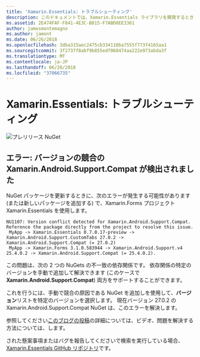 ```yaml
---
title: 'Xamarin.Essentials: トラブルシューティング'
description: このドキュメントでは、Xamarin.Essentials ライブラリを開発するときに発生した問題をトラブルシューティングする方法について説明します。
ms.assetid: 2E474FAF-F841-4E3C-B815-F7ABD8EE3361
author: jamesmontemagno
ms.author: jamont
ms.date: 06/26/2018
ms.openlocfilehash: 3dba315aec2475cb334110ba7555f773f4165aa1
ms.sourcegitcommit: 3f2737f8abf9b855edf060474aa222e973abda3f
ms.translationtype: MT
ms.contentlocale: ja-JP
ms.lasthandoff: 06/28/2018
ms.locfileid: "37066735"
---
```

# <a name="xamarinessentials-troubleshooting"></a>Xamarin.Essentials: トラブルシューティング

![プレリリース NuGet](~/media/shared/pre-release.png)

## <a name="error-version-conflict-detected-for-xamarinandroidsupportcompat"></a>エラー: バージョンの競合の Xamarin.Android.Support.Compat が検出されました

NuGet パッケージを更新するときに、次のエラーが発生する可能性があります (または新しいパッケージを追加する) で、Xamarin.Forms プロジェクト Xamarin.Essentials を使用します。

```
NU1107: Version conflict detected for Xamarin.Android.Support.Compat. Reference the package directly from the project to resolve this issue. 
 MyApp -> Xamarin.Essentials 0.7.0.17-preview -> Xamarin.Android.Support.CustomTabs 27.0.2 -> Xamarin.Android.Support.Compat (= 27.0.2) 
 MyApp -> Xamarin.Forms 3.1.0.583944 -> Xamarin.Android.Support.v4 25.4.0.2 -> Xamarin.Android.Support.Compat (= 25.4.0.2).
```

この問題は、次の 2 つの NuGets の不一致の依存関係です。 依存関係の特定のバージョンを手動で追加して解決できます (このケースで**Xamarin.Android.Support.Compat**) 両方をサポートすることができます。

これを行うには、手動で競合の原因である NuGet を追加しを使用して、**バージョン**リストを特定のバージョンを選択します。 現在バージョン 27.0.2 の Xamarin.Android.Support.Compat NuGet は、このエラーを解決します。

参照してください[このブログの投稿](https://redth.codes/how-to-fix-the-dreaded-version-conflict-nuget-error-in-your-xamarin-android-projects/)の詳細については、ビデオ、問題を解決する方法については、します。

された懸案事項またはバグを報告してくださいで検索を実行している場合、 [Xamarin.Essentials GitHub リポジトリ](http://github.com/xamarin/Essentials)です。
